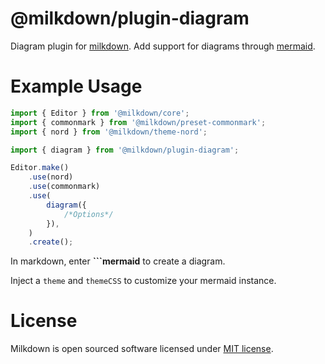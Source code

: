 # @milkdown/plugin-diagram

Diagram plugin for [milkdown](https://saul-mirone.github.io/milkdown/).
Add support for diagrams through [mermaid](https://mermaid-js.github.io/mermaid/#/).

# Example Usage

```typescript
import { Editor } from '@milkdown/core';
import { commonmark } from '@milkdown/preset-commonmark';
import { nord } from '@milkdown/theme-nord';

import { diagram } from '@milkdown/plugin-diagram';

Editor.make()
    .use(nord)
    .use(commonmark)
    .use(
        diagram({
            /*Options*/
        }),
    )
    .create();
```

In markdown, enter **\`\`\`mermaid** to create a diagram.

Inject a `theme` and `themeCSS` to customize your mermaid instance.

# License

Milkdown is open sourced software licensed under [MIT license](https://github.com/Saul-Mirone/milkdown/blob/main/LICENSE).
